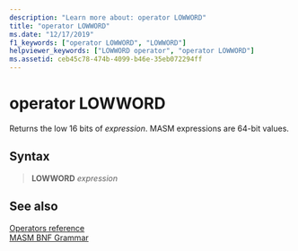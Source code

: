 ```yaml
---
description: "Learn more about: operator LOWWORD"
title: "operator LOWWORD"
ms.date: "12/17/2019"
f1_keywords: ["operator LOWWORD", "LOWWORD"]
helpviewer_keywords: ["LOWWORD operator", "operator LOWWORD"]
ms.assetid: ceb45c78-474b-4099-b46e-35eb072294ff
---
```

# operator LOWWORD

Returns the low 16 bits of *expression*. MASM expressions are 64-bit values.

## Syntax

> **LOWWORD** *expression*

## See also

[Operators reference](operators-reference.md)\
[MASM BNF Grammar](masm-bnf-grammar.md)
